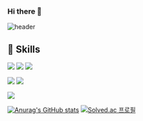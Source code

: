 ### Hi there 👋

![header](https://capsule-render.vercel.app/api?type=waving&color=gradient&height=270&section=header&text=Kim%20JeongWon&fontSize=70&fontAlignY=35&desc=%ED%94%84%EB%A1%A0%ED%8A%B8%EC%95%A4%EB%93%9C%20%EA%B0%9C%EB%B0%9C%EC%9E%90%27s%20GitHub%20Profile&descAlignY=60&descAlign=62)

💪 Skills
----
<img src="https://img.shields.io/badge/React-61DAFB?style=flat&logo=React&logoColor=white"/> <img src="https://img.shields.io/badge/TypeScript-3178C6?style=flat&logo=TypeScript&logoColor=white"/> <img src="https://img.shields.io/badge/JavaScriptt-F7DF1E?style=flat&logo=JavaScript&logoColor=white"/> 

<img src="https://img.shields.io/badge/Redux-764ABC?style=flat&logo=Redux&logoColor=white"/> <img src="https://img.shields.io/badge/ReactQuery-FF4154?style=flat&logo=ReactQuery&logoColor=white"/>



<img src="https://img.shields.io/badge/styled-components-DB7093?style=flat&logo=styled-components&logoColor=white"/>

<br/>

[![Anurag's GitHub stats](https://github-readme-stats.vercel.app/api?username=k-gardn&show_icons=true&theme=transparent)](https://github.com/anuraghazra/github-readme-stats)
[![Solved.ac 프로필](http://mazassumnida.wtf/api/v2/generate_badge?boj=rladnjs15)](https://solved.ac/rladnjs15)

<!--
**k-gardn/k-gardn** is a ✨ _special_ ✨ repository because its `README.md` (this file) appears on your GitHub profile.

Here are some ideas to get you started:

- 🔭 I’m currently working on ...
- 🌱 I’m currently learning ...
- 👯 I’m looking to collaborate on ...
- 🤔 I’m looking for help with ...
- 💬 Ask me about ...
- 📫 How to reach me: ...
- 😄 Pronouns: ...
- ⚡ Fun fact: ...
-->

